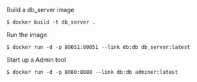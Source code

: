

Build a db_server image

    $ docker build -t db_server .
    

Run the image

    $ docker run -d -p 80051:80051 --link db:db db_server:latest
    

Start up a Admin tool

    $ docker run -d -p 8080:8080 --link db:db adminer:latest

